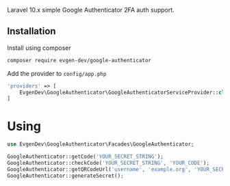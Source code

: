 Laravel 10.x simple Google Authenticator 2FA auth support.

## Installation

Install using composer 

```sh
composer require evgen-dev/google-authenticator
```

Add the provider to `config/app.php`

```php
'providers' => [
    EvgenDev\GoogleAuthenticator\GoogleAuthenticatorServiceProvider::class,
]
```

# Using
```php
use EvgenDev\GoogleAuthenticator\Facades\GoogleAuthenticator;

GoogleAuthenticator::getCode('YOUR_SECRET_STRING');
GoogleAuthenticator::checkCode('YOUR_SECRET_STRING', 'YOUR_CODE');
GoogleAuthenticator::getQRCodeUrl('username', 'example.org', 'YOUR_SECRET_STRING');
GoogleAuthenticator::generateSecret();
```
